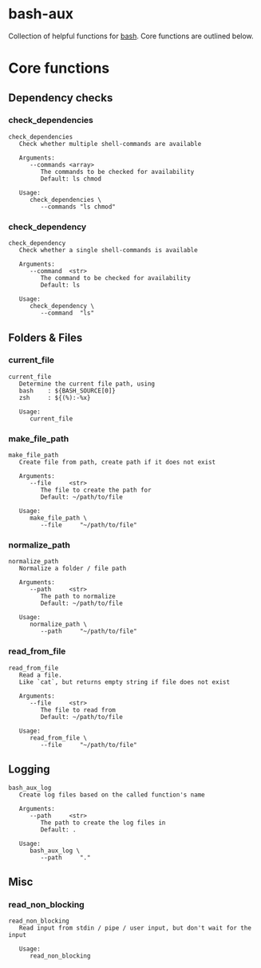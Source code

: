 # bash-aux




Collection of helpful functions for [bash](https://www.gnu.org/software/bash/).
Core functions are outlined below.

# Core functions

## Dependency checks

### check_dependencies
<pre class="r-output"><code>check_dependencies   
   Check whether multiple shell-commands are available

   Arguments:      
      --commands &lt;array&gt; 
         The commands to be checked for availability
         Default: ls chmod

   Usage:      
      check_dependencies \
         --commands "ls chmod"
</code></pre>

### check_dependency
<pre class="r-output"><code>check_dependency   
   Check whether a single shell-commands is available

   Arguments:      
      --command  &lt;str&gt; 
         The command to be checked for availability
         Default: ls

   Usage:      
      check_dependency \
         --command  "ls"
</code></pre>

## Folders & Files

### current_file
<pre class="r-output"><code>current_file   
   Determine the current file path, using 
   bash    : ${BASH_SOURCE[0]}                                         
   zsh     : ${(%):-%x}                                              

   Usage:      
      current_file
</code></pre>

### make_file_path
<pre class="r-output"><code>make_file_path   
   Create file from path, create path if it does not exist

   Arguments:      
      --file     &lt;str&gt; 
         The file to create the path for
         Default: ~/path/to/file

   Usage:      
      make_file_path \
         --file     "~/path/to/file"
</code></pre>

### normalize_path
<pre class="r-output"><code>normalize_path   
   Normalize a folder / file path

   Arguments:      
      --path     &lt;str&gt; 
         The path to normalize
         Default: ~/path/to/file

   Usage:      
      normalize_path \
         --path     "~/path/to/file"
</code></pre>

### read_from_file
<pre class="r-output"><code>read_from_file   
   Read a file.
   Like `cat`, but returns empty string if file does not exist

   Arguments:      
      --file     &lt;str&gt; 
         The file to read from
         Default: ~/path/to/file

   Usage:      
      read_from_file \
         --file     "~/path/to/file"
</code></pre>

## Logging

<pre class="r-output"><code>bash_aux_log   
   Create log files based on the called function's name

   Arguments:      
      --path     &lt;str&gt; 
         The path to create the log files in
         Default: .

   Usage:      
      bash_aux_log \
         --path     "."
</code></pre>

## Misc

### read_non_blocking
<pre class="r-output"><code>read_non_blocking   
   Read input from stdin / pipe / user input, but don't wait for the input

   Usage:      
      read_non_blocking
</code></pre>
